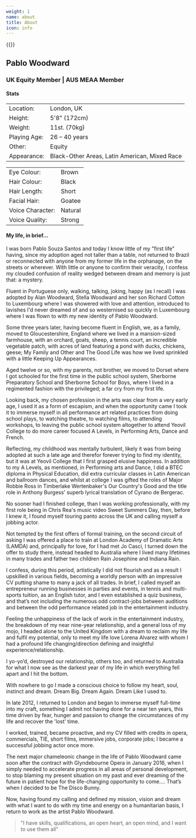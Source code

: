 ```yaml
---
weight: 1
name: about
title: About
icon: info
---
```


{{<retina
	w-size="w-50 w-50-ns w-third-m w-third-l"
	src="img/JC1.jpg"
	title=""	
	alt="A photo of Pablo Woodward"
	bg-color="" >}}

<!--src-small="img/JC1.jpg"-->

## Pablo&nbsp;Woodward
### UK&nbsp;Equity&nbsp;Member | AUS&nbsp;MEAA&nbsp;Member
<!--
<h1 class="f2 f1-ns b">Pablo&nbsp;Woodward</h1>
<h2 class="f3 f4-ns mb5">UK Equity Member | AUS MEAA Member</h2>
-->

#### Stats

<div class="cf f4">
<table class="fl tl w-100 w-50-ns mb5">
	<tbody>
	<tr>
		<td class="gray tr fw4 pr2 w-50 w-25-ns">Location:</td>
		<td class="fw5 pl2 w-50 w-25-ns">London, UK</td>
	</tr>
	<tr>
		<td class="gray tr fw4 pr2 w-50 w-25-ns">Height:</td>
		<td class="fw5 pl2 w-50 w-25-ns">5'8" (172cm)</td>
	</tr>
	<tr>
		<td class="gray tr fw4 pr2 w-50 w-25-ns">Weight:</td>
		<td class="fw5 pl2 w-50 w-25-ns">11st. (70kg)</td>
	</tr>
	<tr>
		<td class="gray tr fw4 pr2 w-50 w-25-ns">Playing Age:</td>
		<td class="fw5 pl2 w-50 w-25-ns">26 – 40 years</td>
	</tr>
	<tr>
		<td class="gray tr fw4 pr2 w-50 w-25-ns">Other:</td>
		<td class="fw5 pl2 w-50 w-25-ns">Equity</td>
	</tr>
	<tr>
		<td class="gray tr fw4 pr2 w-50 w-25-ns">Appearance:</td>
		<td class="fw5 pl2 w-50 w-25-ns">Black-Other&nbsp;Areas, Latin&nbsp;American, Mixed&nbsp;Race</td>
	</tr>
	</tbody>
</table>

<table class="fl tl w-100 w-50-ns mb5">
	<tbody>
		<tr>
			<td class="gray tr fw4 pr2 w-50 w-25-ns">Eye Colour:</td>
			<td class="fw5 pl2 w-50 w-25-ns">Brown</td>
		</tr>
		<tr>
			<td class="gray tr fw4 pr2 w-50 w-25-ns">Hair Colour:</td>
			<td class="fw5 pl2 w-50 w-25-ns">Black</td>
		</tr>
		<tr>
			<td class="gray tr fw4 pr2 w-50 w-25-ns">Hair Length:</td>
			<td class="fw5 pl2 w-50 w-25-ns">Short</td>
		</tr>
		<tr>
			<td class="gray tr fw4 pr2 w-50 w-25-ns">Facial Hair:</td>
			<td class="fw5 pl2 w-50 w-25-ns">Goatee</td>
		</tr>
		<tr>
			<td class="gray tr fw4 pr2 w-50 w-25-ns">Voice Character:</td>
			<td class="fw5 pl2 w-50 w-25-ns">Natural</td>
		</tr>
		<tr>
			<td class="gray tr fw4 pr2 w-50 w-25-ns">Voice Quality:</td>
			<td class="fw5 pl2 w-50 w-25-ns">Strong</td>
		</tr>
	</tbody>
</table>
</div>


#### My life, in brief…

I was born Pablo Souza Santos and today I know little of my "first life" having, since my adoption aged not taller than a table, not returned to Brazil or reconnected with anyone from my former life in the orphanage, on the streets or wherever. With little or anyone to confirm their veracity, I confess my clouded confusion of reality wedged between dream and memory is just that: a mystery.  

Fluent in Portuguese only, walking, talking, joking, happy (as I recall) I was adopted by Alan Woodward, Stella Woodward and her son Richard Cotton to Luxembourg where I was showered with love and attention, introduced to lavishes I'd never dreamed of and so westernised so quickly in Luxembourg where I was flown to with my new identity of Pablo Woodward.  

Some three years later, having become fluent in English, we, as a family, moved to Gloucestershire, England where we lived in a mansion-sized farmhouse, with an orchard, goats, sheep, a tennis court, an incredible vegetable patch, with acres of land featuring a pond with ducks, chickens, geese; My Family and Other and The Good Life was how we lived sprinkled with a little Keeping Up Appearances.  

Aged twelve or so, with my parents, not brother, we moved to Dorset where I got schooled for the first time in the public school system, Sherborne Preparatory School and Sherborne School for Boys, where I lived in a regimented fashion with the privileged; a far cry from my first life.  

Looking back, my chosen profession in the arts was clear from a very early age, I used it as a form of escapism, and when the opportunity came I took it to immerse myself in all performance art related practices from doing school plays, to watching theatre, to watching films, to attending workshops, to leaving the public school system altogether to attend Yeovil College to do more career focused A Levels, in Performing Arts, Dance and French.  

Reflecting, my childhood was mentally turbulent, likely it was from being adopted at such a late age and therefor forever trying to find my identity, but it was at Yeovil College that I first grasped elusive happiness. In addition to my A Levels, as mentioned, in Performing arts and Dance, I did a BTEC diploma in Physical Education, did extra curricular classes in Latin American and ballroom dances, and whilst at college I was gifted the roles of Major Robbie Ross in Timberlake Wertenbaker's Our Country's Good and the title role in Anthony Burgess' superb lyrical translation of Cyrano de Bergerac.  

No sooner had I finished college, than I was working professionally, with my first role being in Chris Rea's music video Sweet Summers Day, then, before I knew it, I found myself touring panto across the UK and calling myself a jobbing actor.  

Not tempted by the first offers of formal training, on the second circuit of asking I was offered a place to train at London Academy of Dramatic Arts (LAMDA) and, principally for love, for I had met Jo Casci, I turned down the offer to study there, instead headed to Australia where I lived many lifetimes in many trades and father two children Rain Josephine and Indiana Rain.  

I confess, during this period, artistically I did not flourish and as a result I upskilled in various fields, becoming a worldly person with an impressive CV putting shame to many a jack of all trades. In brief, I called myself an entrepreneur running businesses in parties and events, in tennis and multi-sports tuition, as an English tutor, and I even established a quiz business, and that’s not including the numerous odd contract-jobs between auditions and between the odd performance related job in the entertainment industry.  

Feeling the unhappiness of the lack of work in the entertainment industry, the breakdown of my near nine-year relationship, and a general loss of my mojo, I headed alone to the United Kingdom with a dream to reclaim my life and fulfil my potential, only to meet my life love Lorena Alvarez with whom I had a profound life changing/direction defining and insightful experience/relationship.  

I yo-yo’d, destroyed our relationship, others too, and returned to Australia for what I now see as the darkest year of my life in which everything fell apart and I hit the bottom.  

With nowhere to go I made a conscious choice to follow my heart, soul, instinct and dream. Dream Big. Dream Again. Dream Like I used to.  

In late 2012, I returned to London and began to immerse myself full-time into my craft, something I admit not having done for a near ten years, this time driven by fear, hunger and passion to change the circumstances of my life and recover the 'lost' time.  

I worked, trained, became proactive, and my CV filled with credits in opera, commercials, TIE, short films, immersive jobs, corporate jobs; I became a successful jobbing actor once more.  

The next major chameleonic change in the life of Pablo Woodward came soon after the contract with Glyndebourne Opera in January 2016, when I simply needed to accelerate progress in all areas of personal development, to stop blaming my present situation on my past and ever dreaming of the future in patient hope for the life-changing opportunity to come…. That’s when I decided to be The Disco Bunny.  

Now, having found my calling and defined my mission, vision and dream with what I want to do with my time and energy on a humanitarian basis, I return to work as the artist Pablo Woodward.  

> "I have skills, qualifications, an open heart, an open mind, and I want to use them all"